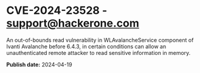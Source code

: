 # CVE-2024-23528 - support@hackerone.com

An out-of-bounds read vulnerability in WLAvalancheService component of Ivanti Avalanche before 6.4.3, in certain conditions can allow an unauthenticated remote attacker to read sensitive information in memory. 

**Publish date:** 2024-04-19

